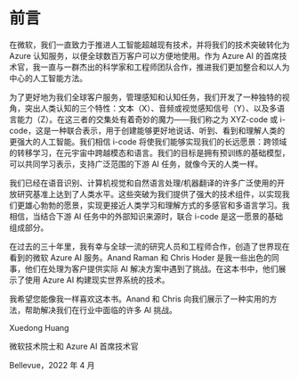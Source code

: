 # 前言

在微软，我们一直致力于推进人工智能超越现有技术，并将我们的技术突破转化为 Azure 认知服务，以便全球数百万客户可以方便地使用。作为 Azure AI 的首席技术官，我一直与一群杰出的科学家和工程师团队合作，推进我们更加整合和以人为中心的人工智能方法。

为了更好地为我们全球客户服务，管理感知和认知任务，我们开发了一种独特的视角，突出人类认知的三个特性：文本（X）、音频或视觉感知信号（Y）、以及多语言能力（Z）。在这三者的交集处有着奇妙的魔力——我们称之为 XYZ-code 或 i-code，这是一种联合表示，用于创建能够更好地说话、听到、看到和理解人类的更强大的人工智能。我们相信 i-code 将使我们能够实现我们的长远愿景：跨领域的转移学习，在元宇宙中跨越模态和语言。我们的目标是拥有预训练的基础模型，可以共同学习表示，支持广泛范围的下游 AI 任务，就像今天的人类一样。

我们已经在语音识别、计算机视觉和自然语言处理/机器翻译的许多广泛使用的开放研究基准上达到了人类水平。这些突破为我们提供了强大的技术组件，以实现我们更雄心勃勃的愿景，实现更接近人类学习和理解方式的多感官和多语言学习。我相信，当结合下游 AI 任务中的外部知识来源时，联合 i-code 是这一愿景的基础组成部分。

在过去的三十年里，我有幸与全球一流的研究人员和工程师合作，创造了世界现在看到的微软 Azure AI 服务。Anand Raman 和 Chris Hoder 是我一些出色的同事，他们在处理为客户提供实际 AI 解决方案中遇到了挑战。在这本书中，他们展示了使用 Azure AI 构建现实世界系统的技术。

我希望您能像我一样喜欢这本书。Anand 和 Chris 向我们展示了一种实用的方法，帮助解决我们在行业中面临的许多 AI 挑战。

Xuedong Huang

微软技术院士和 Azure AI 首席技术官

Bellevue，2022 年 4 月
